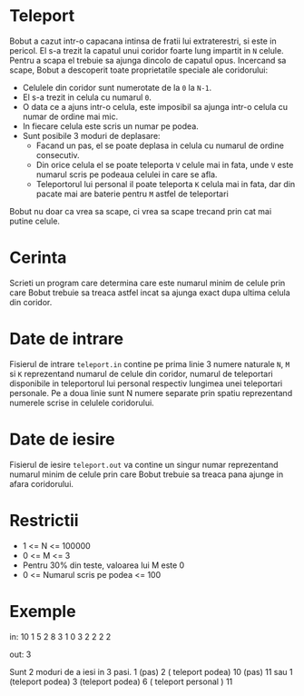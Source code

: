 # Teleport

Bobut a cazut intr-o capacana intinsa de fratii lui extraterestri, si este in pericol. El s-a trezit la capatul unui coridor foarte lung impartit in `N` celule. Pentru a scapa el trebuie sa ajunga dincolo de capatul opus. 
Incercand sa scape, Bobut a descoperit toate proprietatile speciale ale coridorului:

* Celulele din coridor sunt numerotate de la `0` la `N-1`.
* El s-a trezit in celula cu numarul `0`.
* O data ce a ajuns intr-o celula, este imposibil sa ajunga intr-o celula cu numar de ordine mai mic.
* In fiecare celula este scris un numar pe podea.
* Sunt posibile 3 moduri de deplasare:
  * Facand un pas, el se poate deplasa in celula cu numarul de ordine consecutiv.
  * Din orice celula el se poate teleporta `V` celule mai in fata, unde `V` este numarul scris pe podeaua celulei in care se afla.
  * Teleportorul lui personal il poate teleporta `K` celula mai in fata, dar din pacate mai are baterie pentru `M` astfel de teleportari

Bobut nu doar ca vrea sa scape, ci vrea sa scape trecand prin cat mai putine celule.

# Cerinta

Scrieti un program care determina care este numarul minim de celule prin care Bobut trebuie sa treaca astfel incat sa ajunga exact dupa ultima celula din coridor.

# Date de intrare

Fisierul de intrare `teleport.in` contine pe prima linie 3 numere naturale `N`, `M` si `K` reprezentand numarul de celule din coridor, numarul de teleportari disponibile in teleportorul lui personal respectiv lungimea unei teleportari personale.
Pe a doua linie sunt N numere separate prin spatiu reprezentand numerele scrise in celulele coridorului.

# Date de iesire

Fisierul de iesire `teleport.out` va contine un singur numar reprezentand numarul minim de celule prin care Bobut trebuie sa treaca pana ajunge in afara coridorului.

# Restrictii

* 1 <= N <= 100000
* 0 <= M <= 3
* Pentru 30% din teste, valoarea lui M este 0
* 0 <= Numarul scris pe podea <= 100

# Exemple

in: 
10 1 5
2 8 3 1 0 3 2 2 2 2

out:
3

Sunt 2 moduri de a iesi in 3 pasi. 1 (pas) 2 ( teleport podea) 10 (pas) 11
sau 1 (teleport podea) 3 (teleport podea) 6 ( teleport personal ) 11
